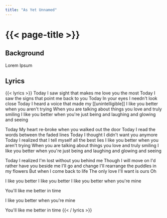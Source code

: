 ```yaml
---
title: "As Yet Unnamed"
---
```

# {{< page-title >}}

## Background
Lorem Ipsum

## Lyrics
{{< lyrics >}}
Today
I saw sight that makes me love you the most
Today
I saw the signs that point me back to you
Today
In your eyes I needn't look close
Today
I heard a voice that made my [[unintelligible]]
I like you better when you aren't trying
When you are talking about things you love and truly smiling
I like you better when you're just being
and laughing
and glowing
and seeing

Today
My heart re-broke when you walked out the door
Today
I read the words between the faded lines
Today
I thought I didn't want you anymore
Today
I realized that I tell myself all the best lies
I like you better when you aren't trying
When you are talking about things you love and truly smiling
I like you better when you're just being
and laughing
and glowing
and seeing

Today
I realized I'm lost without you behind me
Though I will move on
I'd rather have you beside me
I'll go and change
I'll rearrange the puddles in my flowers
But when I come back to life
The only love I'll want is ours
Oh

I like you better
I like you better
I like you better when you're mine

You'll like me better in time

I like you better when you're mine

You'll like me better in time
{{< / lyrics >}}
